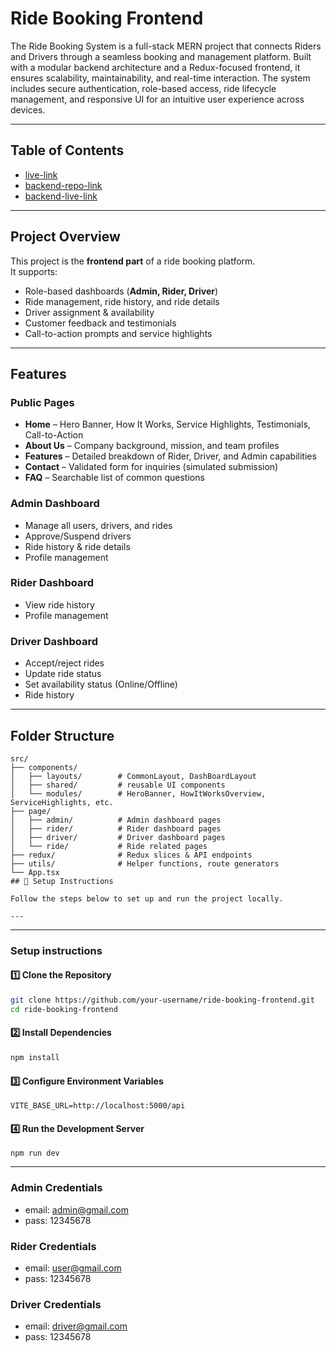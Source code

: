 # Ride Booking Frontend

The Ride Booking System is a full-stack MERN project that connects Riders and Drivers through a seamless booking and management platform. Built with a modular backend architecture and a Redux-focused frontend, it ensures scalability, maintainability, and real-time interaction. The system includes secure authentication, role-based access, ride lifecycle management, and responsive UI for an intuitive user experience across devices.

---

## Table of Contents

- [live-link](#project-overview)
- [backend-repo-link](#project-overview)
- [backend-live-link](#project-overview)

---

## Project Overview

This project is the **frontend part** of a ride booking platform.  
It supports:

- Role-based dashboards (**Admin, Rider, Driver**)
- Ride management, ride history, and ride details
- Driver assignment & availability
- Customer feedback and testimonials
- Call-to-action prompts and service highlights

---

## Features

### Public Pages

- **Home** – Hero Banner, How It Works, Service Highlights, Testimonials, Call-to-Action
- **About Us** – Company background, mission, and team profiles
- **Features** – Detailed breakdown of Rider, Driver, and Admin capabilities
- **Contact** – Validated form for inquiries (simulated submission)
- **FAQ** – Searchable list of common questions

### Admin Dashboard

- Manage all users, drivers, and rides
- Approve/Suspend drivers
- Ride history & ride details
- Profile management

### Rider Dashboard

- View ride history
- Profile management

### Driver Dashboard

- Accept/reject rides
- Update ride status
- Set availability status (Online/Offline)
- Ride history

---

## Folder Structure

```text
src/
├── components/
│   ├── layouts/        # CommonLayout, DashBoardLayout
│   ├── shared/         # reusable UI components
│   └── modules/        # HeroBanner, HowItWorksOverview, ServiceHighlights, etc.
├── page/
│   ├── admin/          # Admin dashboard pages
│   ├── rider/          # Rider dashboard pages
│   ├── driver/         # Driver dashboard pages
│   └── ride/           # Ride related pages
├── redux/              # Redux slices & API endpoints
├── utils/              # Helper functions, route generators
└── App.tsx
## 🚀 Setup Instructions

Follow the steps below to set up and run the project locally.

---
```
---
### Setup instructions
#### 1️⃣ Clone the Repository

```bash
git clone https://github.com/your-username/ride-booking-frontend.git
cd ride-booking-frontend
```
#### 2️⃣ Install Dependencies
```bash
npm install
```
#### 3️⃣ Configure Environment Variables
```
VITE_BASE_URL=http://localhost:5000/api
```
#### 4️⃣ Run the Development Server
```
npm run dev
```
---
### Admin Credentials
- email: admin@gmail.com
- pass: 12345678
### Rider Credentials
- email: user@gmail.com
- pass: 12345678
### Driver Credentials
- email: driver@gmail.com
- pass: 12345678
